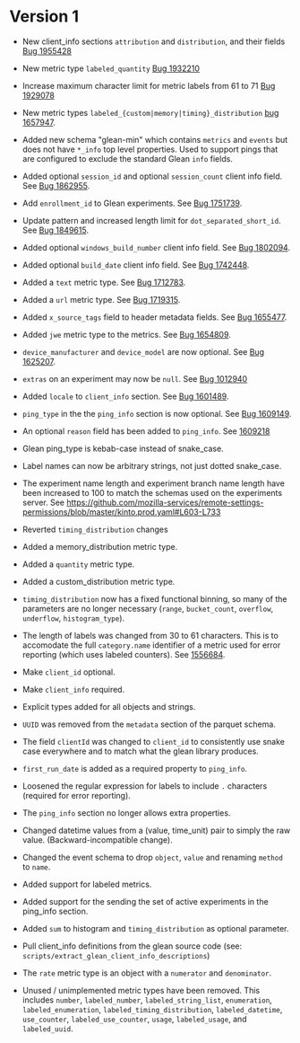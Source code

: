 # Version 1

- New client_info sections `attribution` and `distribution`, and their fields [Bug 1955428](https://bugzilla.mozilla.org/show_bug.cgi?id=1955428)

- New metric type `labeled_quantity` [Bug 1932210](https://bugzilla.mozilla.org/show_bug.cgi?id=1932210)

- Increase maximum character limit for metric labels from 61 to 71 [Bug 1929078](https://bugzilla.mozilla.org/show_bug.cgi?id=1929078)

- New metric types `labeled_{custom|memory|timing}_distribution` [bug 1657947](https://bugzilla.mozilla.org/show_bug.cgi?id=1657947).

- Added new schema "glean-min" which contains `metrics` and `events` but does not have `*_info` top level properties. Used to support pings that are configured to exclude the standard Glean `info` fields.

- Added optional `session_id` and optional `session_count` client info field. See [Bug 1862955](https://bugzilla.mozilla.org/show_bug.cgi?id=1862955).

- Add `enrollment_id` to Glean experiments. See [Bug 1751739](https://bugzilla.mozilla.org/show_bug.cgi?id=1751739).

- Update pattern and increased length limit for `dot_separated_short_id`. See [Bug 1849615](https://bugzilla.mozilla.org/show_bug.cgi?id=1849615).

- Added optional `windows_build_number` client info field. See [Bug 1802094](https://bugzilla.mozilla.org/show_bug.cgi?id=1802094).

- Added optional `build_date` client info field. See [Bug 1742448](https://bugzilla.mozilla.org/show_bug.cgi?id=1742448).

- Added a `text` metric type. See [Bug 1712783](https://bugzilla.mozilla.org/show_bug.cgi?id=1712783).

- Added a `url` metric type. See [Bug 1719315](https://bugzilla.mozilla.org/show_bug.cgi?id=1719315).

- Added `x_source_tags` field to header metadata fields. See [Bug 1655477](https://bugzilla.mozilla.org/show_bug.cgi?id=1655477).

- Added `jwe` metric type to the metrics. See [Bug 1654809](https://bugzilla.mozilla.org/show_bug.cgi?id=1654809).

- `device_manufacturer` and `device_model` are now optional. See [Bug 1625207](https://bugzilla.mozilla.org/show_bug.cgi?id=1625207).

- `extras` on an experiment may now be `null`.  See [Bug 1012940](https://bugzilla.mozilla.org/show_bug.cgi?id=1612940)
   
- Added `locale` to `client_info` section. See [Bug 1601489](https://bugzilla.mozilla.org/show_bug.cgi?id=1601489).

- `ping_type` in the the `ping_info` section is now optional. See [Bug 1609149](https://bugzilla.mozilla.org/show_bug.cgi?id=1609149).

- An optional `reason` field has been added to `ping_info`. See [1609218](https://bugzilla.mozilla.org/show_bug.cgi?id=1609218)

- Glean ping_type is kebab-case instead of snake_case.

- Label names can now be arbitrary strings, not just dotted snake_case.

- The experiment name length and experiment branch name length have been increased to 100 to match the schemas used on the experiments server.  See https://github.com/mozilla-services/remote-settings-permissions/blob/master/kinto.prod.yaml#L603-L733

- Reverted `timing_distribution` changes

- Added a memory_distribution metric type.

- Added a `quantity` metric type.

- Added a custom_distribution metric type.

- `timing_distribution` now has a fixed functional binning, so many of the
  parameters are no longer necessary (`range`, `bucket_count`, `overflow`,
  `underflow`, `histogram_type`).

- The length of labels was changed from 30 to 61 characters. This is to
  accomodate the full `category.name` identifier of a metric used for error
  reporting (which uses labeled counters).  See [1556684](https://bugzilla.mozilla.org/show_bug.cgi?id=1556684).

- Make `client_id` optional.

- Make `client_info` required.

- Explicit types added for all objects and strings.

- `UUID` was removed from the `metadata` section of the parquet schema.

- The field `clientId` was changed to `client_id` to consistently use snake case
  everywhere and to match what the glean library produces.

- `first_run_date` is added as a required property to `ping_info`.

- Loosened the regular expression for labels to include `.` characters
  (required for error reporting).

- The `ping_info` section no longer allows extra properties.

- Changed datetime values from a (value, time_unit) pair to simply the raw
  value.  (Backward-incompatible change).

- Changed the event schema to drop `object`, `value` and renaming
  `method` to `name`.

- Added support for labeled metrics.

- Added support for the sending the set of active experiments in the ping_info
  section.

- Added `sum` to histogram and `timing_distribution` as optional parameter.

- Pull client_info definitions from the glean source code (see:
  `scripts/extract_glean_client_info_descriptions`)
  
- The `rate` metric type is an object with a `numerator` and `denominator`.

- Unused / unimplemented metric types have been removed. This includes `number`,
  `labeled_number`, `labeled_string_list`, `enumeration`, `labeled_enumeration`,
  `labeled_timing_distribution`, `labeled_datetime`, `use_counter`,
  `labeled_use_counter`, `usage`, `labeled_usage`, and `labeled_uuid`.
